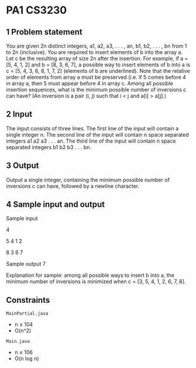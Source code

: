 # PA1 CS3230

## 1 Problem statement

You are given 2n distinct integers, a1, a2, a3, . . . , an, b1, b2, . . . , bn from 1 to 2n (inclusive).
You are required to insert elements of b into the array a. Let c be the resulting array of size 2n
after the insertion. For example, if a = [5, 4, 1, 2] and b = [8, 3, 6, 7], a possible way to insert elements
of b into a is c = [5, 4, 3, 6, 8, 1, 7, 2] (elements of b are underlined).
Note that the relative order of elements from array a must be preserved (i.e. if 5 comes before 4 in
array a, then 5 must appear before 4 in array c. Among all possible insertion sequences, what is the
minimum possible number of inversions c can have?
(An inversion is a pair (i, j) such that i < j and a[i] > a[j].)

## 2 Input
The input consists of three lines. The first line of the input will contain a single integer n. The second
line of the input will contain n space separated integers a1 a2 a3 . . . an. The third line of the input
will contain n space separated integers b1 b2 b3 . . . bn.

## 3 Output
Output a single integer, containing the minimum possible number of inversions c can have, followed
by a newline character.

## 4 Sample input and output
Sample input

4

5 4 1 2

8 3 6 7

Sample output
7

Explanation for sample: among all possible ways to insert b into a, the minimum number of
inversions is minimized when c = [3, 5, 4, 1, 2, 6, 7, 8].

## Constraints
`MainPartial.java`
- n ≤ 104
- O(n^2)

`Main.java`
- n ≤ 106
- O(n log n)
